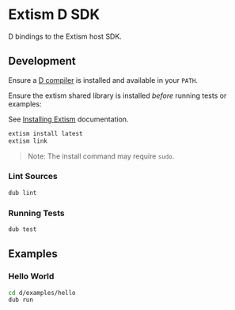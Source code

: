 # Extism D SDK

D bindings to the Extism host SDK.

## Development

Ensure a [D compiler](https://dlang.org/download) is installed and available in your `PATH`.

Ensure the extism shared library is installed *before* running tests or examples:

See [Installing Extism](https://extism.org/docs/install) documentation.

```sh
extism install latest
extism link
```

> Note: The install command may require `sudo`.

### Lint Sources

```sh
dub lint
```

### Running Tests

```sh
dub test
```

## Examples

### Hello World

```sh
cd d/examples/hello
dub run
```
